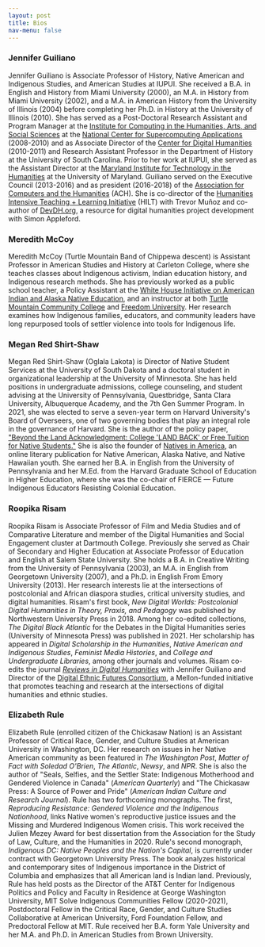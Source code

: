 ```yaml
---
layout: post
title: Bios
nav-menu: false
---
```


### Jennifer Guiliano

Jennifer Guiliano is Associate Professor of History, Native American and Indigenous Studies, and American Studies at IUPUI. She received a B.A. in English and History from Miami University (2000), an M.A. in History from Miami University (2002), and a M.A. in American History from the University of Illinois (2004) before completing her Ph.D. in History at the University of Illinois (2010). She has served as a Post-Doctoral Research Assistant and Program Manager at the [Institute for Computing in the Humanities, Arts, and Social Sciences](http://www.ichass.illinois.edu/Home/Home.html) at the [National Center for Supercomputing Applications](http://www.ncsa.illinois.edu/) (2008-2010) and as Associate Director of the [Center for Digital Humanities](http://cdh.sc.edu/) (2010-2011) and Research Assistant Professor in the Department of History at the University of South Carolina. Prior to her work at IUPUI, she served as the Assistant Director at the [Maryland Institute for Technology in the Humanities](https://jguiliano.com/about/biography/mith.umd.edu) at the University of Maryland. Guiliano served on the Executive Council (2013-2016) and as president (2016-2018) of the [Association for Computers and the Humanities](http://www.ach.org/) (ACH). She is co-director of the [Humanities Intensive Teaching + Learning Initiative](http://www.dhtraining.org/) (HILT) with Trevor Muñoz and co-author of [DevDH.org](http://devdh.org/), a resource for digital humanities project development with Simon Appleford.

### Meredith McCoy

Meredith McCoy (Turtle Mountain Band of Chippewa descent) is Assistant Professor in American Studies and History at Carleton College, where she teaches classes about Indigenous activism, Indian education history, and Indigenous research methods. She has previously worked as a public school teacher, a Policy Assistant at the [White House Initiative on American Indian and Alaska Native Education](https://sites.ed.gov/whiaiane/), and an instructor at both [Turtle Mountain Community College](https://www.tm.edu/) and [Freedom University](https://freedom-university.org/home). Her research examines how Indigenous families, educators, and community leaders have long repurposed tools of settler violence into tools for Indigenous life.

### Megan Red Shirt-Shaw

Megan Red Shirt-Shaw (Oglala Lakota) is Director of Native Student Services at the University of South Dakota and a doctoral student in organizational leadership at the University of Minnesota. She has held positions in undergraduate admissions, college counseling, and student advising at the University of Pennsylvania, Questbridge, Santa Clara University, Albuquerque Academy, and the 7th Gen Summer Program. In 2021, she was elected to serve a seven-year term on Harvard University's Board of Overseers, one of two governing bodies that play an integral role in the governance of Harvard. She is the author of the policy paper, ["Beyond the Land Acknowledgment: College 'LAND BACK' or Free Tuition for Native Students."](https://hackthegates.org/wp-content/uploads/2020/08/Redshirt-Shaw_Landback_HTGreport.pdf) She is also the founder of [Natives in America](http://nativesinamerica.com/), an online literary publication for Native American, Alaska Native, and Native Hawaiian youth. She earned her B.A. in English from the University of Pennsylvania and her M.Ed. from the Harvard Graduate School of Education in Higher Education, where she was the co-chair of FIERCE — Future Indigenous Educators Resisting Colonial Education.

### Roopika Risam

Roopika Risam is Associate Professor of Film and Media Studies and of Comparative Literature and member of the Digital Humanities and Social Engagement cluster at Dartmouth College. Previously she served as Chair of Secondary and Higher Education at Associate Professor of Education and English at Salem State University. She holds a B.A. in Creative Writing from the University of Pennsylvania (2003), an M.A. in English from Georgetown University (2007), and a Ph.D. in English From Emory University (2013). Her research interests lie at the intersections of postcolonial and African diaspora studies, critical university studies, and digital humanities. Risam's first book, _New Digital Worlds: Postcolonial Digital Humanities in Theory, Praxis, and Pedagogy_ was published by Northwestern University Press in 2018. Among her co-edited collections, _The Digital Black Atlantic_ for the Debates in the Digital Humanities series (University of Minnesota Press) was published in 2021. Her scholarship has appeared in _Digital Scholarship in the Humanities_, _Native American and Indigenous Studies_, _Feminist Media Histories_, and _College and Undergraduate Libraries_, among other journals and volumes. Risam co-edits the journal [_Reviews in Digital Humanities_](https://reviewsindh.pubpub.org) with Jennifer Guiliano and Director of the [Digital Ethnic Futures Consortium](http://digitalethnicfutures.org), a Mellon-funded initiative that promotes teaching and research at the intersections of digital humanities and ethnic studies.

### Elizabeth Rule

Elizabeth Rule (enrolled citizen of the Chickasaw Nation) is an Assistant Professor of Critical Race, Gender, and Culture Studies at American University in Washington, DC. Her research on issues in her Native American community as been featured in _The Washington Post_, _Matter of Fact with Soledad O'Brien_, _The Atlantic_, _Newsy_, and _NPR_. She is also the author of "Seals, Selfies, and the Settler State: Indigenous Motherhood and Gendered Violence in Canada" (_American Quarterly_) and "The Chickasaw Press: A Source of Power and Pride" (_American Indian Culture and Research Journal_). Rule has two forthcoming monographs. The first, _Reproducing Resistance: Gendered Violence and the Indigenous Nationhood_, links Native women's reproductive justice issues and the Missing and Murdered Indigenous Women crisis. This work received the Julien Mezey Award for best dissertation from the Association for the Study of Law, Culture, and the Humanities in 2020. Rule's second monograph, _Indigenous DC: Native Peoples and the Nation's Capital_, is currently under contract with Georgetown University Press. The book analyzes historical and contemporary sites of Indigenous importance in the District of Columbia and emphasizes that all American land is Indian land. Previously, Rule has held posts as the Director of the AT&T Center for Indigenous Politics and Policy and Faculty in Residence at George Washington University, MIT Solve Indigenous Communities Fellow (2020-2021), Postdoctoral Fellow in the Critical Race, Gender, and Culture Studies Collaborative at American University, Ford Foundation Fellow, and Predoctoral Fellow at MIT. Rule received her B.A. form Yale University and her M.A. and Ph.D. in American Studies from Brown University.
